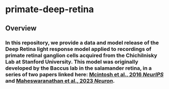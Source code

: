 # primate-deep-retina

## Overview
### In this repository, we provide a data and model release of the Deep Retina light response model applied to recordings of primate retinal ganglion cells acquired from the Chichilnisky Lab at Stanford University. This model was originally developed by the Baccus lab in the salamander retina, in a series of two papers linked here: [Mcintosh et al., 2016 _NeurIPS_](https://proceedings.neurips.cc/paper/2016/hash/a1d33d0dfec820b41b54430b50e96b5c-Abstract.html) and [Maheswaranathan et al., 2023 _Neuron_](https://www.cell.com/neuron/fulltext/S0896-6273(23)00467-1).
